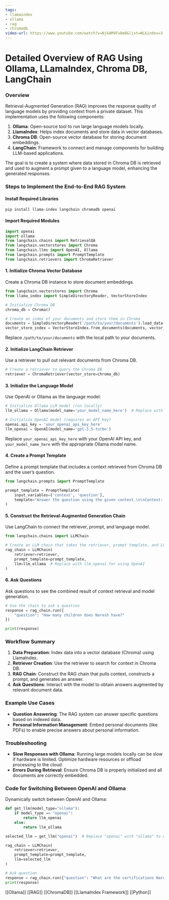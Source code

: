 ```yaml
---
tags:
- llamaindex
- ollama
- rag
- chromadb
video-url: https://www.youtube.com/watch?v=NjkAMVFv8m8&list=WL&index=3
---
```


# Detailed Overview of RAG Using Ollama, LLamaIndex, Chroma DB, LangChain

### Overview

Retrieval-Augmented Generation (RAG) improves the response quality of language models by providing context from a private dataset. This implementation uses the following components:

1. **Ollama**: Open-source tool to run large language models locally.
2. **LlamaIndex**: Helps index documents and store data in vector databases.
3. **Chroma DB**: Open-source vector database for storing document embeddings.
4. **LangChain**: Framework to connect and manage components for building LLM-based applications.

The goal is to create a system where data stored in Chroma DB is retrieved and used to augment a prompt given to a language model, enhancing the generated responses.

### Steps to Implement the End-to-End RAG System

#### Install Required Libraries

```bash
pip install llama-index langchain chromadb openai
```

#### Import Required Modules

```python
import openai
import ollama
from langchain.chains import RetrievalQA
from langchain.vectorstores import Chroma
from langchain.llms import OpenAI, Ollama
from langchain.prompts import PromptTemplate
from langchain.retrievers import ChromaRetriever
```

#### 1. Initialize Chroma Vector Database

Create a Chroma DB instance to store document embeddings.

```python
from langchain.vectorstores import Chroma
from llama_index import SimpleDirectoryReader, VectorStoreIndex

# Initialize Chroma DB
chroma_db = Chroma()

# Create an index of your documents and store them in Chroma
documents = SimpleDirectoryReader('/path/to/your/documents').load_data()
vector_store_index = VectorStoreIndex.from_documents(documents, vector_store=chroma_db)
```

Replace `/path/to/your/documents` with the local path to your documents.

#### 2. Initialize LangChain Retriever

Use a retriever to pull out relevant documents from Chroma DB.

```python
# Create a retriever to query the Chroma DB
retriever = ChromaRetriever(vector_store=chroma_db)
```

#### 3. Initialize the Language Model

Use OpenAI or Ollama as the language model:

```python
# Initialize Ollama LLM model (run locally)
llm_ollama = Ollama(model_name='your_model_name_here')  # Replace with your Ollama model name

# Initialize OpenAI model (requires an API key)
openai.api_key = 'your_openai_api_key_here'
llm_openai = OpenAI(model_name='gpt-3.5-turbo')
```

Replace `your_openai_api_key_here` with your OpenAI API key, and `your_model_name_here` with the appropriate Ollama model name.

#### 4. Create a Prompt Template

Define a prompt template that includes a context retrieved from Chroma DB and the user’s question.

```python
from langchain.prompts import PromptTemplate

prompt_template = PromptTemplate(
    input_variables=['context', 'question'],
    template="Answer the question using the given context.\n\nContext: {context}\n\nQuestion: {question}\n"
)
```

#### 5. Construct the Retrieval-Augmented Generation Chain

Use LangChain to connect the retriever, prompt, and language model.

```python
from langchain.chains import LLMChain

# Create an LLM chain that takes the retriever, prompt template, and LLM model
rag_chain = LLMChain(
    retriever=retriever,
    prompt_template=prompt_template,
    llm=llm_ollama  # Replace with llm_openai for using OpenAI
)
```

#### 6. Ask Questions

Ask questions to see the combined result of context retrieval and model generation.

```python
# Use the chain to ask a question
response = rag_chain.run({
    "question": "How many children does Naresh have?"
})

print(response)
```

### Workflow Summary

1. **Data Preparation**: Index data into a vector database (Chroma) using LlamaIndex.
2. **Retriever Creation**: Use the retriever to search for context in Chroma DB.
3. **RAG Chain**: Construct the RAG chain that pulls context, constructs a prompt, and generates an answer.
4. **Ask Questions**: Interact with the model to obtain answers augmented by relevant document data.

### Example Use Cases

- **Question Answering**: The RAG system can answer specific questions based on indexed data.
- **Personal Information Management**: Embed personal documents (like PDFs) to enable precise answers about personal information.

### Troubleshooting

- **Slow Responses with Ollama**: Running large models locally can be slow if hardware is limited. Optimize hardware resources or offload processing to the cloud.
- **Errors During Retrieval**: Ensure Chroma DB is properly initialized and all documents are correctly embedded.

### Code for Switching Between OpenAI and Ollama

Dynamically switch between OpenAI and Ollama:

```python
def get_llm(model_type="ollama"):
    if model_type == "openai":
        return llm_openai
    else:
        return llm_ollama

selected_llm = get_llm("openai")  # Replace "openai" with "ollama" to use Ollama locally

rag_chain = LLMChain(
    retriever=retriever,
    prompt_template=prompt_template,
    llm=selected_llm
)

# Ask question
response = rag_chain.run({"question": "What are the certifications Naresh has?"})
print(response)
```

[[Ollama]]  [[RAG]]  [[ChromaDB]]  [[LlamaIndex Framework]]  [[Python]]

